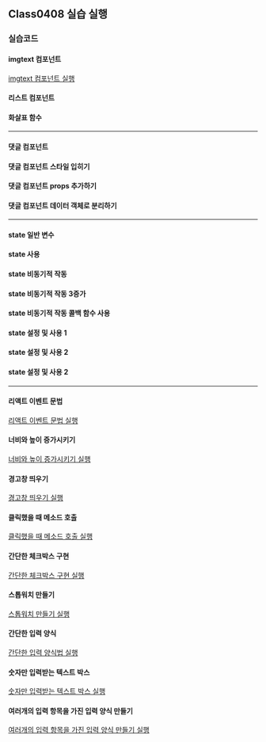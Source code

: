 ## Class0408 실습 실행

### 실습코드

#### imgtext 컴포넌트

<a href="https://dpwls03.github.io/React/0408/practice/jsClock.html" target="_blank">imgtext 컴포넌트 실행</a>

#### 리스트 컴포넌트



#### 화살표 함수



<hr>

#### 댓글 컴포넌트



#### 댓글 컴포넌트 스타일 입히기



#### 댓글 컴포넌트 props 추가하기



#### 댓글 컴포넌트 데이터 객체로 분리하기



<hr>

#### state 일반 변수



#### state 사용



#### state 비동기적 작동



#### state 비동기적 작동 3증가



#### state 비동기적 작동 콜백 함수 사용



#### state 설정 및 사용 1



#### state 설정 및 사용 2



#### state 설정 및 사용 2



<hr>

#### 리액트 이벤트 문법

<a href="https://dpwls03.github.io/React/0408/practice/리액트이벤트문법build/" target="_blank">리액트 이벤트 문법 실행</a>

#### 너비와 높이 증가시키기

<a href="https://dpwls03.github.io/React/0408/practice/너비와높이증가시키기build/" target="_blank">너비와 높이 증가시키기 실행</a>

#### 경고창 띄우기

<a href="https://dpwls03.github.io/React/0408/practice/warning.html" target="_blank">경고창 띄우기 실행</a>

#### 클릭했을 때 메소드 호출

<a href="https://dpwls03.github.io/React/0408/practice/click.html" target="_blank">클릭했을 때 메소드 호출 실행</a>

#### 간단한 체크박스 구현

<a href="https://dpwls03.github.io/React/0408/practice/check.html" target="_blank">간단한 체크박스 구현 실행</a>

#### 스톱워치 만들기

<a href="https://dpwls03.github.io/React/0408/practice/스톱워치 만들기build/" target="_blank">스톱워치 만들기 실행</a>

#### 간단한 입력 양식

<a href="https://dpwls03.github.io/React/0408/practice/간단한입력양식build/" target="_blank">간단한 입력 양식법 실행</a>

#### 숫자만 입력받는 텍스트 박스

<a href="https://dpwls03.github.io/React/0408/practice/숫자만입력받는텍스트박스build/" target="_blank">숫자만 입력받는 텍스트 박스 실행</a>

#### 여러개의 입력 항목을 가진 입력 양식 만들기

<a href="https://dpwls03.github.io/React/0408/practice/여러개의입력항목을가진입력양식만들기build/" target="_blank">여러개의 입력 항목을 가진 입력 양식 만들기 실행</a>

